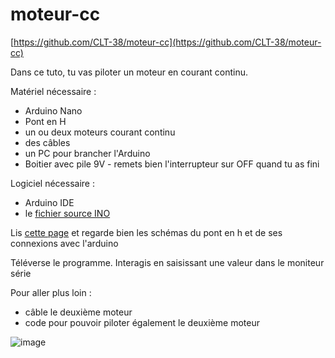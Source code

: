 # moteur-cc

[https://github.com/CLT-38/moteur-cc](https://github.com/CLT-38/moteur-cc)

Dans ce tuto, tu vas piloter un moteur en courant continu.

Matériel nécessaire :
- Arduino Nano
- Pont en H
- un ou deux moteurs courant continu
- des câbles
- un PC pour brancher l'Arduino
- Boitier avec pile 9V - remets bien l'interrupteur sur OFF quand tu as fini

Logiciel nécessaire :
- Arduino IDE
- le [fichier source INO](cc-moteur.ino)

Lis [cette page](https://arduino.blaisepascal.fr/pont-en-h-l298n/) et regarde bien les schémas du pont en h et de ses connexions avec l'arduino

Téléverse le programme.
Interagis en saisissant une valeur dans le moniteur série

Pour aller plus loin :
- câble le deuxième moteur
- code pour pouvoir piloter également le deuxième moteur


![image](https://github.com/user-attachments/assets/bba78b49-aded-47bd-ae2c-2104c323bc9a)
